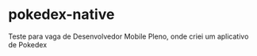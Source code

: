 # pokedex-native
Teste para vaga de Desenvolvedor Mobile Pleno, onde criei um aplicativo de Pokedex
